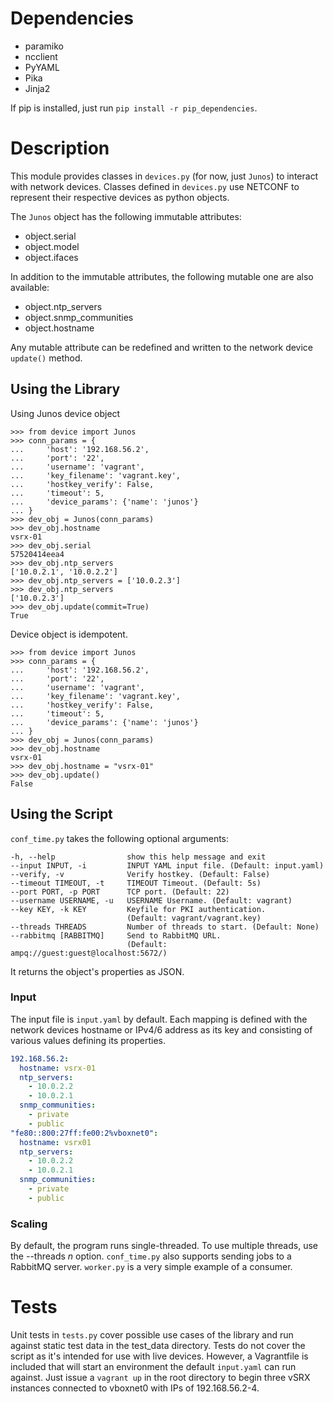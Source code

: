 # Dependencies
* paramiko
* ncclient
* PyYAML
* Pika
* Jinja2

If pip is installed, just run `pip install -r pip_dependencies`.


# Description
This module provides classes in `devices.py` (for now, just `Junos`) to interact with network devices.
Classes defined in `devices.py` use NETCONF to represent their respective devices as python objects.

The `Junos` object has the following immutable attributes:

* object.serial
* object.model
* object.ifaces

In addition to the immutable attributes, the following mutable one are also available:

* object.ntp_servers
* object.snmp_communities
* object.hostname

Any mutable attribute can be redefined and written to the network device `update()` method. 


## Using the Library
Using Junos device object

```
>>> from device import Junos
>>> conn_params = {
...     'host': '192.168.56.2',
...     'port': '22',
...     'username': 'vagrant',
...     'key_filename': 'vagrant.key',
...     'hostkey_verify': False,
...     'timeout': 5,
...     'device_params': {'name': 'junos'}
... }
>>> dev_obj = Junos(conn_params)
>>> dev_obj.hostname
vsrx-01
>>> dev_obj.serial
57520414eea4
>>> dev_obj.ntp_servers
['10.0.2.1', '10.0.2.2']
>>> dev_obj.ntp_servers = ['10.0.2.3']
>>> dev_obj.ntp_servers
['10.0.2.3']
>>> dev_obj.update(commit=True)
True
```

Device object is idempotent.

```
>>> from device import Junos
>>> conn_params = {
...     'host': '192.168.56.2',
...     'port': '22',
...     'username': 'vagrant',
...     'key_filename': 'vagrant.key',
...     'hostkey_verify': False,
...     'timeout': 5,
...     'device_params': {'name': 'junos'}
... }
>>> dev_obj = Junos(conn_params)
>>> dev_obj.hostname
vsrx-01
>>> dev_obj.hostname = "vsrx-01"
>>> dev_obj.update()
False
```


## Using the Script
`conf_time.py` takes the following optional arguments:
```
-h, --help                show this help message and exit
--input INPUT, -i         INPUT YAML input file. (Default: input.yaml)
--verify, -v              Verify hostkey. (Default: False)
--timeout TIMEOUT, -t     TIMEOUT Timeout. (Default: 5s)
--port PORT, -p PORT      TCP port. (Default: 22)
--username USERNAME, -u   USERNAME Username. (Default: vagrant)
--key KEY, -k KEY         Keyfile for PKI authentication. 
                          (Default: vagrant/vagrant.key)
--threads THREADS         Number of threads to start. (Default: None)
--rabbitmq [RABBITMQ]     Send to RabbitMQ URL. 
                          (Default: ampq://guest:guest@localhost:5672/)
```
It returns the object's properties as JSON.


### Input
The input file is `input.yaml` by default. Each mapping is defined with the network devices
hostname or IPv4/6 address as its key and consisting of various values defining its properties.

```yaml
192.168.56.2:
  hostname: vsrx-01
  ntp_servers:
    - 10.0.2.2
    - 10.0.2.1
  snmp_communities:
    - private
    - public
"fe80::800:27ff:fe00:2%vboxnet0":
  hostname: vsrx01
  ntp_servers:
    - 10.0.2.2
    - 10.0.2.1
  snmp_communities:
    - private
    - public
``` 


### Scaling
By default, the program runs single-threaded. To use multiple threads, use the --threads *n* option.
`conf_time.py` also supports sending jobs to a RabbitMQ server. `worker.py` is a very simple example
of a consumer. 


# Tests
Unit tests in `tests.py` cover possible use cases of the library and run against static test data in 
the test_data directory. Tests do not cover the script as it's intended for use with live devices. 
However, a Vagrantfile is included that will start an environment the default `input.yaml` can run against.
Just issue a `vagrant up` in the root directory to begin three vSRX instances connected to vboxnet0 with IPs of 192.168.56.2-4.